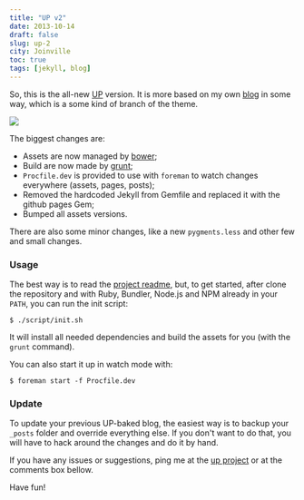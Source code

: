 ```yaml
---
title: "UP v2"
date: 2013-10-14
draft: false
slug: up-2
city: Joinville
toc: true
tags: [jekyll, blog]
---
```


So, this is the all-new [UP](http://github.com/caarlos0/up) version. It is more based on my own [blog](https://carlosbecker.com/) in some way, which is a some kind of branch of the theme.

![](/public/images/up-2/7e58d31e-4f3d-4a4c-b2d3-56face03b8a7.png)

The biggest changes are:

- Assets are now managed by [bower](http://bower.io/);
- Build are now made by [grunt](http://gruntjs.com/);
- `Procfile.dev` is provided to use with `foreman` to watch changes everywhere (assets, pages, posts);
- Removed the hardcoded Jekyll from Gemfile and replaced it with the github pages Gem;
- Bumped all assets versions.

There are also some minor changes, like a new `pygments.less` and other few and small changes.

### Usage

The best way is to read the [project readme](http://github.com/caarlos0/up), but, to get started, after clone the repository and with Ruby, Bundler, Node.js and NPM already in your `PATH`, you can run the init script:

```
$ ./script/init.sh
```

It will install all needed dependencies and build the assets for you (with the `grunt` command).

You can also start it up in watch mode with:

```
$ foreman start -f Procfile.dev
```

### Update

To update your previous UP-baked blog, the easiest way is to backup your `_posts` folder and override everything else. If you don't want to do that, you will have to hack around the changes and do it by hand.

If you have any issues or suggestions, ping me at the [up project](http://github.com/caarlos0/up) or at the comments box bellow.

Have fun!
